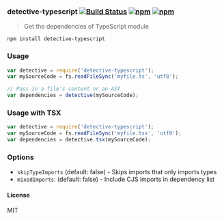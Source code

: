 ### detective-typescript [![Build Status](http://img.shields.io/travis/pahen/detective-typescript/master.svg?style=flat-square)](https://travis-ci.org/pahen/detective-typescript) [![npm](http://img.shields.io/npm/v/detective-typescript.svg)](https://npmjs.org/package/detective-typescript) [![npm](http://img.shields.io/npm/dm/detective-typescript.svg)](https://npmjs.org/package/detective-typescript)

> Get the dependencies of TypeScript module

`npm install detective-typescript`

### Usage

```js
var detective = require('detective-typescript');
var mySourceCode = fs.readFileSync('myfile.ts', 'utf8');

// Pass in a file's content or an AST
var dependencies = detective(mySourceCode);

```

### Usage with TSX

```js
var detective = require('detective-typescript');
var mySourceCode = fs.readFileSync('myfile.tsx', 'utf8');
var dependencies = detective.tsx(mySourceCode);

```

### Options

- `skipTypeImports` (default: false) - Skips imports that only imports types
- `mixedImports`: (default: false) - Include CJS imports in dependency list

#### License

MIT
